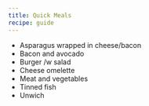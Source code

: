 ```yaml
---
title: Quick Meals
recipe: guide
---
```


* Asparagus wrapped in cheese/bacon
* Bacon and avocado
* Burger /w salad
* Cheese omelette
* Meat and vegetables
* Tinned fish
* Unwich
